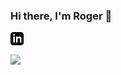 ### Hi there, I'm Roger 👋

<a href="https://www.linkedin.com/in/roger-coll-5084a8170/">
  <img align="left" alt="Roger's Linkedin" width="21px" src="https://raw.githubusercontent.com/rogercoll/rogercoll/master/assets/logo-linkedin.svg" />
</a>

<br />
<br />


<a href="https://github.com/anuraghazra/github-readme-stats">
  <!-- Change the `github-readme-stats.anuraghazra1.vercel.app` to `github-readme-stats.vercel.app`  -->
  <img align="center" src="https://github-readme-stats.anuraghazra1.vercel.app/api/top-langs/?username=rogercoll&hide=javascript,html&layout=compact&theme=highcontrast" />
</a>

